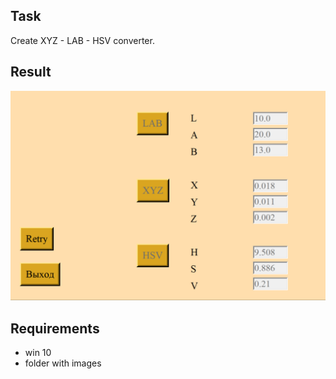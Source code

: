 ## Task

Create XYZ - LAB - HSV converter.

## Result

![Screenshot of the program](example.png)

## Requirements

* win 10
* folder with images

